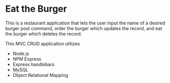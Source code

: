 # Eat the Burger

This is a restaurant application that lets the user input the name of a desired burger post command, order the burger which updates the record, and eat the burger which deletes the record.

This MVC CRUD application utilizes
* Node.js
* NPM Express
* Express handlebars
* MySQL
* Object Relational Mapping


